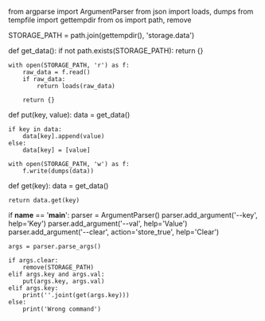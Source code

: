 from argparse import ArgumentParser
from json import loads, dumps
from tempfile import gettempdir
from os import path, remove


STORAGE_PATH = path.join(gettempdir(), 'storage.data')


def get_data():
    if not path.exists(STORAGE_PATH):
        return {}

    with open(STORAGE_PATH, 'r') as f:
        raw_data = f.read()
        if raw_data:
            return loads(raw_data)

        return {}


def put(key, value):
    data = get_data()

    if key in data:
        data[key].append(value)
    else:
        data[key] = [value]

    with open(STORAGE_PATH, 'w') as f:
        f.write(dumps(data))


def get(key):
    data = get_data()

    return data.get(key)
if __name__ == '__main__':
    parser = ArgumentParser()
    parser.add_argument('--key', help='Key')
    parser.add_argument('--val', help='Value')
    parser.add_argument('--clear', action='store_true', help='Clear')

    args = parser.parse_args()

    if args.clear:
        remove(STORAGE_PATH)
    elif args.key and args.val:
        put(args.key, args.val)
    elif args.key:
        print(''.joint(get(args.key)))
    else:
        print('Wrong command')
